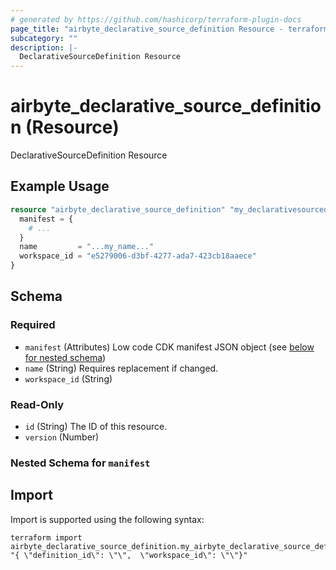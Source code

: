 ```yaml
---
# generated by https://github.com/hashicorp/terraform-plugin-docs
page_title: "airbyte_declarative_source_definition Resource - terraform-provider-airbyte"
subcategory: ""
description: |-
  DeclarativeSourceDefinition Resource
---
```


# airbyte_declarative_source_definition (Resource)

DeclarativeSourceDefinition Resource

## Example Usage

```terraform
resource "airbyte_declarative_source_definition" "my_declarativesourcedefinition" {
  manifest = {
    # ...
  }
  name         = "...my_name..."
  workspace_id = "e5279006-d3bf-4277-ada7-423cb18aaece"
}
```

<!-- schema generated by tfplugindocs -->
## Schema

### Required

- `manifest` (Attributes) Low code CDK manifest JSON object (see [below for nested schema](#nestedatt--manifest))
- `name` (String) Requires replacement if changed.
- `workspace_id` (String)

### Read-Only

- `id` (String) The ID of this resource.
- `version` (Number)

<a id="nestedatt--manifest"></a>
### Nested Schema for `manifest`

## Import

Import is supported using the following syntax:

```shell
terraform import airbyte_declarative_source_definition.my_airbyte_declarative_source_definition "{ \"definition_id\": \"\",  \"workspace_id\": \"\"}"
```
